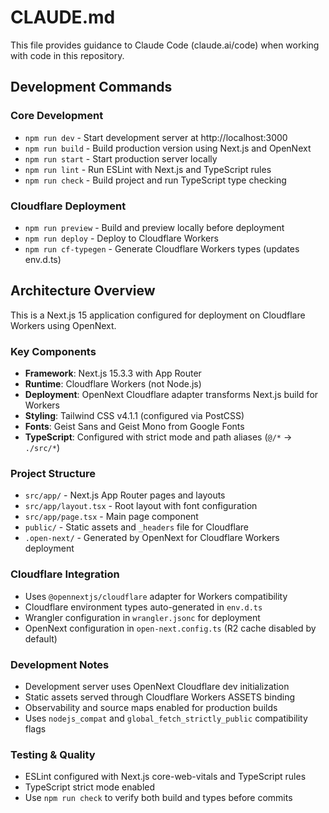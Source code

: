 # CLAUDE.md

This file provides guidance to Claude Code (claude.ai/code) when working with code in this repository.

## Development Commands

### Core Development
- `npm run dev` - Start development server at http://localhost:3000
- `npm run build` - Build production version using Next.js and OpenNext
- `npm run start` - Start production server locally
- `npm run lint` - Run ESLint with Next.js and TypeScript rules
- `npm run check` - Build project and run TypeScript type checking

### Cloudflare Deployment
- `npm run preview` - Build and preview locally before deployment
- `npm run deploy` - Deploy to Cloudflare Workers
- `npm run cf-typegen` - Generate Cloudflare Workers types (updates env.d.ts)

## Architecture Overview

This is a Next.js 15 application configured for deployment on Cloudflare Workers using OpenNext.

### Key Components
- **Framework**: Next.js 15.3.3 with App Router
- **Runtime**: Cloudflare Workers (not Node.js)
- **Deployment**: OpenNext Cloudflare adapter transforms Next.js build for Workers
- **Styling**: Tailwind CSS v4.1.1 (configured via PostCSS)
- **Fonts**: Geist Sans and Geist Mono from Google Fonts
- **TypeScript**: Configured with strict mode and path aliases (`@/*` → `./src/*`)

### Project Structure
- `src/app/` - Next.js App Router pages and layouts
- `src/app/layout.tsx` - Root layout with font configuration
- `src/app/page.tsx` - Main page component
- `public/` - Static assets and `_headers` file for Cloudflare
- `.open-next/` - Generated by OpenNext for Cloudflare Workers deployment

### Cloudflare Integration
- Uses `@opennextjs/cloudflare` adapter for Workers compatibility
- Cloudflare environment types auto-generated in `env.d.ts`
- Wrangler configuration in `wrangler.jsonc` for deployment
- OpenNext configuration in `open-next.config.ts` (R2 cache disabled by default)

### Development Notes
- Development server uses OpenNext Cloudflare dev initialization
- Static assets served through Cloudflare Workers ASSETS binding
- Observability and source maps enabled for production builds
- Uses `nodejs_compat` and `global_fetch_strictly_public` compatibility flags

### Testing & Quality
- ESLint configured with Next.js core-web-vitals and TypeScript rules
- TypeScript strict mode enabled
- Use `npm run check` to verify both build and types before commits